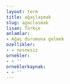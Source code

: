 ```yaml
---
layout: term
title: ağaçlaşmak
slug: agaclasmak
lisan: Türkçe
anlamlar:
- Ağaç durumuna gelmek
ozellikler:
- - nesnesiz
ornekler:
- - ''
orneklerkaynak:
- - ''
---
```

